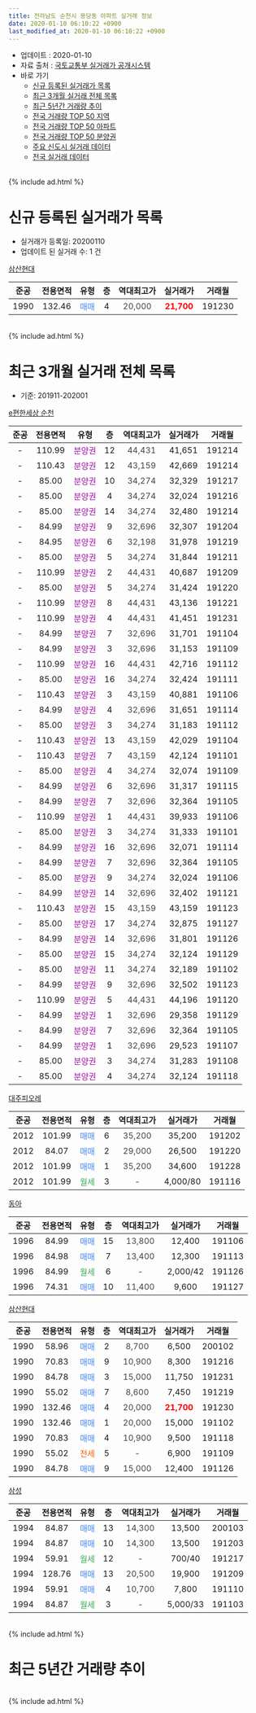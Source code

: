 ```yaml
---
title: 전라남도 순천시 용당동 아파트 실거래 정보
date: 2020-01-10 06:10:22 +0900
last_modified_at: 2020-01-10 06:10:22 +0900
---
```


* 업데이트 : 2020-01-10
* 자료 출처 : [국토교통부 실거래가 공개시스템](http://rt.molit.go.kr)
* 바로 가기
    * [신규 등록된 실거래가 목록](#신규-등록된-실거래가-목록)
    * [최근 3개월 실거래 전체 목록](#최근-3개월-실거래-전체-목록)
    * [최근 5년간 거래량 추이](#최근-5년간-거래량-추이)
    * [전국 거래량 TOP 50 지역](https://inasie.github.io/apt-trade-info/최근-3개월-전국에서-가장-거래가-많이-발생한-지역)
    * [전국 거래량 TOP 50 아파트](https://inasie.github.io/apt-trade-info/최근-3개월-전국에서-가장-거래가-많이-발생한-아파트)
    * [전국 거래량 TOP 50 분양권](https://inasie.github.io/apt-trade-info/최근-3개월-전국에서-가장-거래가-많이-발생한-분양권)
    * [주요 신도시 실거래 데이터](https://inasie.github.io/apt-trade-info/주요-신도시)
    * [전국 실거래 데이터](https://inasie.github.io/apt-trade-info/전국)
<br>
{% include ad.html %}
<br>

# 신규 등록된 실거래가 목록
* 실거래가 등록일: 20200110
* 업데이트 된 실거래 수: 1 건


[삼산현대](https://search.naver.com/search.naver?query=%EC%A0%84%EB%9D%BC%EB%82%A8%EB%8F%84+%EC%88%9C%EC%B2%9C%EC%8B%9C+%EC%9A%A9%EB%8B%B9%EB%8F%99+%EC%82%BC%EC%82%B0%ED%98%84%EB%8C%80)

|준공|전용면적|유형|층|역대최고가|실거래가|거래월|
|:---:|:---:|:---:|:---:|:---:|:---:|:---:|
|1990|132.46|<span style="color:#4285f3">매매</span>|4|<span style="color:#444444">20,000</span>|<b><span style="color:#ff0000">21,700</span></b>|191230|


<br>
{% include ad.html %}
<br>

# 최근 3개월 실거래 전체 목록
* 기준: 201911-202001


[e편한세상 순천](https://search.naver.com/search.naver?query=%EC%A0%84%EB%9D%BC%EB%82%A8%EB%8F%84+%EC%88%9C%EC%B2%9C%EC%8B%9C+%EC%9A%A9%EB%8B%B9%EB%8F%99+e%ED%8E%B8%ED%95%9C%EC%84%B8%EC%83%81+%EC%88%9C%EC%B2%9C)

|준공|전용면적|유형|층|역대최고가|실거래가|거래월|
|:---:|:---:|:---:|:---:|:---:|:---:|:---:|
|-|110.99|<span style="color:#9C11A5">분양권</span>|12|<span style="color:#444444">44,431</span>|41,651|191214|
|-|110.43|<span style="color:#9C11A5">분양권</span>|12|<span style="color:#444444">43,159</span>|42,669|191214|
|-|85.00|<span style="color:#9C11A5">분양권</span>|10|<span style="color:#444444">34,274</span>|32,329|191217|
|-|85.00|<span style="color:#9C11A5">분양권</span>|4|<span style="color:#444444">34,274</span>|32,024|191216|
|-|85.00|<span style="color:#9C11A5">분양권</span>|14|<span style="color:#444444">34,274</span>|32,480|191214|
|-|84.99|<span style="color:#9C11A5">분양권</span>|9|<span style="color:#444444">32,696</span>|32,307|191204|
|-|84.95|<span style="color:#9C11A5">분양권</span>|6|<span style="color:#444444">32,198</span>|31,978|191219|
|-|85.00|<span style="color:#9C11A5">분양권</span>|5|<span style="color:#444444">34,274</span>|31,844|191211|
|-|110.99|<span style="color:#9C11A5">분양권</span>|2|<span style="color:#444444">44,431</span>|40,687|191209|
|-|85.00|<span style="color:#9C11A5">분양권</span>|5|<span style="color:#444444">34,274</span>|31,424|191220|
|-|110.99|<span style="color:#9C11A5">분양권</span>|8|<span style="color:#444444">44,431</span>|43,136|191221|
|-|110.99|<span style="color:#9C11A5">분양권</span>|4|<span style="color:#444444">44,431</span>|41,451|191231|
|-|84.99|<span style="color:#9C11A5">분양권</span>|7|<span style="color:#444444">32,696</span>|31,701|191104|
|-|84.99|<span style="color:#9C11A5">분양권</span>|3|<span style="color:#444444">32,696</span>|31,153|191109|
|-|110.99|<span style="color:#9C11A5">분양권</span>|16|<span style="color:#444444">44,431</span>|42,716|191112|
|-|85.00|<span style="color:#9C11A5">분양권</span>|16|<span style="color:#444444">34,274</span>|32,424|191111|
|-|110.43|<span style="color:#9C11A5">분양권</span>|3|<span style="color:#444444">43,159</span>|40,881|191106|
|-|84.99|<span style="color:#9C11A5">분양권</span>|4|<span style="color:#444444">32,696</span>|31,651|191114|
|-|85.00|<span style="color:#9C11A5">분양권</span>|3|<span style="color:#444444">34,274</span>|31,183|191112|
|-|110.43|<span style="color:#9C11A5">분양권</span>|13|<span style="color:#444444">43,159</span>|42,029|191104|
|-|110.43|<span style="color:#9C11A5">분양권</span>|7|<span style="color:#444444">43,159</span>|42,124|191101|
|-|85.00|<span style="color:#9C11A5">분양권</span>|4|<span style="color:#444444">34,274</span>|32,074|191109|
|-|84.99|<span style="color:#9C11A5">분양권</span>|6|<span style="color:#444444">32,696</span>|31,317|191115|
|-|84.99|<span style="color:#9C11A5">분양권</span>|7|<span style="color:#444444">32,696</span>|32,364|191105|
|-|110.99|<span style="color:#9C11A5">분양권</span>|1|<span style="color:#444444">44,431</span>|39,933|191106|
|-|85.00|<span style="color:#9C11A5">분양권</span>|3|<span style="color:#444444">34,274</span>|31,333|191101|
|-|84.99|<span style="color:#9C11A5">분양권</span>|16|<span style="color:#444444">32,696</span>|32,071|191114|
|-|84.99|<span style="color:#9C11A5">분양권</span>|7|<span style="color:#444444">32,696</span>|32,364|191105|
|-|85.00|<span style="color:#9C11A5">분양권</span>|9|<span style="color:#444444">34,274</span>|32,024|191106|
|-|84.99|<span style="color:#9C11A5">분양권</span>|14|<span style="color:#444444">32,696</span>|32,402|191121|
|-|110.43|<span style="color:#9C11A5">분양권</span>|15|<span style="color:#444444">43,159</span>|43,159|191123|
|-|85.00|<span style="color:#9C11A5">분양권</span>|17|<span style="color:#444444">34,274</span>|32,875|191127|
|-|84.99|<span style="color:#9C11A5">분양권</span>|14|<span style="color:#444444">32,696</span>|31,801|191126|
|-|85.00|<span style="color:#9C11A5">분양권</span>|15|<span style="color:#444444">34,274</span>|32,124|191129|
|-|85.00|<span style="color:#9C11A5">분양권</span>|11|<span style="color:#444444">34,274</span>|32,189|191102|
|-|84.99|<span style="color:#9C11A5">분양권</span>|9|<span style="color:#444444">32,696</span>|32,502|191123|
|-|110.99|<span style="color:#9C11A5">분양권</span>|5|<span style="color:#444444">44,431</span>|44,196|191120|
|-|84.99|<span style="color:#9C11A5">분양권</span>|1|<span style="color:#444444">32,696</span>|29,358|191129|
|-|84.99|<span style="color:#9C11A5">분양권</span>|7|<span style="color:#444444">32,696</span>|32,364|191105|
|-|84.99|<span style="color:#9C11A5">분양권</span>|1|<span style="color:#444444">32,696</span>|29,523|191107|
|-|85.00|<span style="color:#9C11A5">분양권</span>|3|<span style="color:#444444">34,274</span>|31,283|191108|
|-|85.00|<span style="color:#9C11A5">분양권</span>|4|<span style="color:#444444">34,274</span>|32,124|191118|


<script async src="//pagead2.googlesyndication.com/pagead/js/adsbygoogle.js"></script>
<!-- 기본 -->
<ins class="adsbygoogle"
     style="display:block"
     data-ad-client="ca-pub-2446590836940007"
     data-ad-slot="1659523306"
     data-ad-format="auto"
     data-full-width-responsive="true"></ins>
<script>
(adsbygoogle = window.adsbygoogle || []).push({});
</script>


[대주피오레](https://search.naver.com/search.naver?query=%EC%A0%84%EB%9D%BC%EB%82%A8%EB%8F%84+%EC%88%9C%EC%B2%9C%EC%8B%9C+%EC%9A%A9%EB%8B%B9%EB%8F%99+%EB%8C%80%EC%A3%BC%ED%94%BC%EC%98%A4%EB%A0%88)

|준공|전용면적|유형|층|역대최고가|실거래가|거래월|
|:---:|:---:|:---:|:---:|:---:|:---:|:---:|
|2012|101.99|<span style="color:#4285f3">매매</span>|6|<span style="color:#444444">35,200</span>|35,200|191202|
|2012|84.07|<span style="color:#4285f3">매매</span>|2|<span style="color:#444444">29,000</span>|26,500|191220|
|2012|101.99|<span style="color:#4285f3">매매</span>|1|<span style="color:#444444">35,200</span>|34,600|191228|
|2012|101.99|<span style="color:#34a853">월세</span>|3|<span style="color:#444444">-</span>|4,000/80|191116|

[동아](https://search.naver.com/search.naver?query=%EC%A0%84%EB%9D%BC%EB%82%A8%EB%8F%84+%EC%88%9C%EC%B2%9C%EC%8B%9C+%EC%9A%A9%EB%8B%B9%EB%8F%99+%EB%8F%99%EC%95%84)

|준공|전용면적|유형|층|역대최고가|실거래가|거래월|
|:---:|:---:|:---:|:---:|:---:|:---:|:---:|
|1996|84.99|<span style="color:#4285f3">매매</span>|15|<span style="color:#444444">13,800</span>|12,400|191106|
|1996|84.98|<span style="color:#4285f3">매매</span>|7|<span style="color:#444444">13,400</span>|12,300|191113|
|1996|84.99|<span style="color:#34a853">월세</span>|6|<span style="color:#444444">-</span>|2,000/42|191126|
|1996|74.31|<span style="color:#4285f3">매매</span>|10|<span style="color:#444444">11,400</span>|9,600|191127|

[삼산현대](https://search.naver.com/search.naver?query=%EC%A0%84%EB%9D%BC%EB%82%A8%EB%8F%84+%EC%88%9C%EC%B2%9C%EC%8B%9C+%EC%9A%A9%EB%8B%B9%EB%8F%99+%EC%82%BC%EC%82%B0%ED%98%84%EB%8C%80)

|준공|전용면적|유형|층|역대최고가|실거래가|거래월|
|:---:|:---:|:---:|:---:|:---:|:---:|:---:|
|1990|58.96|<span style="color:#4285f3">매매</span>|2|<span style="color:#444444">8,700</span>|6,500|200102|
|1990|70.83|<span style="color:#4285f3">매매</span>|9|<span style="color:#444444">10,900</span>|8,300|191216|
|1990|84.78|<span style="color:#4285f3">매매</span>|3|<span style="color:#444444">15,000</span>|11,750|191231|
|1990|55.02|<span style="color:#4285f3">매매</span>|7|<span style="color:#444444">8,600</span>|7,450|191219|
|1990|132.46|<span style="color:#4285f3">매매</span>|4|<span style="color:#444444">20,000</span>|<b><span style="color:#ff0000">21,700</span></b>|191230|
|1990|132.46|<span style="color:#4285f3">매매</span>|1|<span style="color:#444444">20,000</span>|15,000|191102|
|1990|70.83|<span style="color:#4285f3">매매</span>|4|<span style="color:#444444">10,900</span>|9,500|191118|
|1990|55.02|<span style="color:#ff5a00">전세</span>|5|<span style="color:#444444">-</span>|6,900|191109|
|1990|84.78|<span style="color:#4285f3">매매</span>|9|<span style="color:#444444">15,000</span>|12,400|191126|

[삼성](https://search.naver.com/search.naver?query=%EC%A0%84%EB%9D%BC%EB%82%A8%EB%8F%84+%EC%88%9C%EC%B2%9C%EC%8B%9C+%EC%9A%A9%EB%8B%B9%EB%8F%99+%EC%82%BC%EC%84%B1)

|준공|전용면적|유형|층|역대최고가|실거래가|거래월|
|:---:|:---:|:---:|:---:|:---:|:---:|:---:|
|1994|84.87|<span style="color:#4285f3">매매</span>|13|<span style="color:#444444">14,300</span>|13,500|200103|
|1994|84.87|<span style="color:#4285f3">매매</span>|10|<span style="color:#444444">14,300</span>|13,500|191203|
|1994|59.91|<span style="color:#34a853">월세</span>|12|<span style="color:#444444">-</span>|700/40|191217|
|1994|128.76|<span style="color:#4285f3">매매</span>|13|<span style="color:#444444">20,500</span>|19,900|191209|
|1994|59.91|<span style="color:#4285f3">매매</span>|4|<span style="color:#444444">10,700</span>|7,800|191110|
|1994|84.87|<span style="color:#34a853">월세</span>|3|<span style="color:#444444">-</span>|5,000/33|191103|


<br>
{% include ad.html %}
<br>

# 최근 5년간 거래량 추이


<div style="width:100%;">
    <canvas id="deal_progress" height="200"></canvas>
</div>

<script>
new Chart(document.getElementById("deal_progress"), {
    type: 'line',
    data: {
        labels: ['201501','201502','201503','201504','201505','201506','201507','201508','201509','201510','201511','201512','201601','201602','201603','201604','201605','201606','201607','201608','201609','201610','201611','201612','201701','201702','201703','201704','201705','201706','201707','201708','201709','201710','201711','201712','201801','201802','201803','201804','201805','201806','201807','201808','201809','201810','201811','201812','201901','201902','201903','201904','201905','201906','201907','201908','201909','201910','201911','201912','202001'],
        datasets: [{
            label: '매매',
            pointRadius: 1,
            data: [7, 7, 10, 8, 9, 13, 12, 12, 17, 7, 13, 6, 7, 8, 14, 13, 11, 7, 15, 12, 11, 13, 14, 12, 14, 18, 11, 11, 7, 14, 8, 11, 11, 10, 15, 9, 11, 7, 13, 14, 92, 93, 22, 32, 42, 63, 36, 16, 40, 26, 24, 22, 18, 19, 33, 14, 21, 19, 37, 21, 2],
            borderColor: "rgba(255, 201, 14, 1)",
            backgroundColor: "rgba(255, 201, 14, 0.5)",
            fill: false,
            lineTension: 0
        },{
            label: '전월세',
            pointRadius: 1,
            data: [10, 8, 7, 5, 6, 6, 1, 5, 4, 7, 12, 3, 7, 8, 7, 3, 3, 6, 6, 3, 7, 5, 5, 9, 0, 11, 8, 2, 6, 9, 5, 2, 5, 5, 9, 2, 10, 8, 3, 4, 2, 5, 3, 2, 5, 3, 3, 6, 5, 11, 10, 8, 8, 7, 1, 3, 4, 4, 4, 1, 0],
            borderColor: "rgba(0, 141, 185, 1)",
            backgroundColor: "rgba(0, 141, 185, 0.5)",
            fill: false,
            lineTension: 0
        }
        ]
    },
    options: {
        responsive: true,
        title: {
            display: false
        },
        tooltips: {
            mode: 'index',
            intersect: false
        },
        hover: {
            mode: 'nearest',
            intersect: true
        },
        scales: {
            xAxes: [{
                display: true,
                scaleLabel: {
                    display: true,
                    labelString: '년/월'
                }
            }],
            yAxes: [{
                display: true,
                ticks: {
                    suggestedMin: 0,
                },
                scaleLabel: {
                    display: true,
                    labelString: '실거래 수'
                }
            }]
        }
    }
});

</script>


<br>
{% include ad.html %}
<br>

